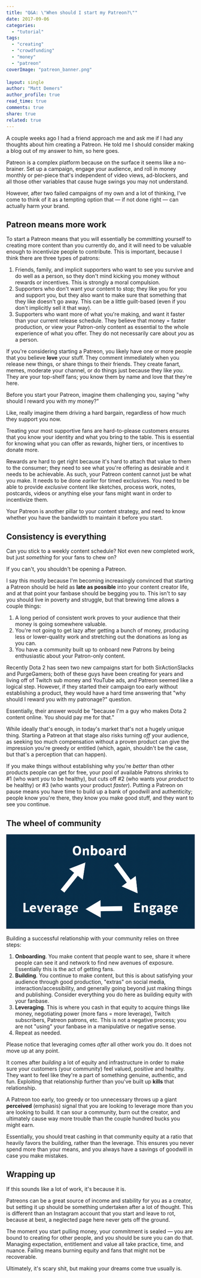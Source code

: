 ```yaml
---
title: "Q&A: \"When should I start my Patreon?\""
date: 2017-09-06
categories: 
  - "tutorial"
tags: 
  - "creating"
  - "crowdfunding"
  - "money"
  - "patreon"
coverImage: "patreon_banner.png"

layout: single
author: "Matt Demers"
author_profile: true
read_time: true
comments: true
share: true
related: true
---
```


A couple weeks ago I had a friend approach me and ask me if I had any thoughts about him creating a Patreon. He told me I should consider making a blog out of my answer to him, so here goes.

Patreon is a complex platform because on the surface it seems like a no-brainer. Set up a campaign, engage your audience, and roll in money monthly or per-piece that's independent of video views, ad-blockers, and all those other variables that cause huge swings you may not understand.

However, after two failed campaigns of my own and a lot of thinking, I've come to think of it as a tempting option that — if not done right — can actually harm your brand.

## Patreon means more work

To start a Patreon means that you will essentially be committing yourself to creating more content than you currently do, and it will need to be valuable enough to incentivize people to contribute. This is important, because I think there are three types of patrons:

1. Friends, family, and implicit supporters who want to see you survive and do well as a person, so they don't mind kicking you money without rewards or incentives. This is strongly a moral compulsion.
2. Supporters who don't want your content to stop; they like you for you and support you, but they also want to make sure that something that they like doesn't go away. This can be a little guilt-based (even if you don't implicitly sell it that way).
3. Supporters who want more of what you're making, and want it faster than your current release schedule. They believe that money = faster production, or view your Patron-only content as essential to the whole experience of what you offer. They do not necessarily care about _you_ as a person.

If you're considering starting a Patreon, you likely have one or more people that you believe **love** your stuff. They comment immediately when you release new things, or share things to their friends. They create fanart, memes, moderate your channel, or do things just because they like _you_. They are your top-shelf fans; you know them by name and love that they're here.

Before you start your Patreon, imagine them challenging you, saying "why should I reward you with my money?"

Like, really imagine them driving a hard bargain, regardless of how much they support you now.

Treating your most supportive fans are hard-to-please customers ensures that you know your identity and what you bring to the table. This is essential for knowing what you can offer as rewards, higher tiers, or incentives to donate more.

Rewards are hard to get right because it's hard to attach that value to them to the consumer; they need to see what you're offering as desirable and it needs to be achievable. As such, your Patreon content cannot just be what you make. It needs to be done _earlier_ for timed exclusives. You need to be able to provide _exclusive_ content like sketches, process work, notes, postcards, videos or anything else your fans might want in order to incentivize them.

Your Patreon is another pillar to your content strategy, and need to know whether you have the bandwidth to maintain it before you start.

## Consistency is everything

Can you stick to a weekly content schedule? Not even new completed work, but just _something_ for your fans to chew on?

If you can't, you shouldn't be opening a Patreon.

I say this mostly because I'm becoming increasingly convinced that starting a Patreon should be held as **late as possible** into your content creator life, and at that point your fanbase should be begging you to. This isn't to say you should live in poverty and struggle, but that brewing time allows a couple things:

1. A long period of consistent work proves to your audience that their money is going somewhere valuable.
2. You're not going to get lazy after getting a bunch of money, producing less or lower-quality work and stretching out the donations as long as you can.
3. You have a community built up to onboard new Patrons by being enthusiastic about your Patron-only content.

Recently Dota 2 has seen two new campaigns start for both SirActionSlacks and PurgeGamers; both of these guys have been creating for years and living off of Twitch sub money and YouTube ads, and Patreon seemed like a logical step. However, if they started their campaign too early without establishing a product, they would have a hard time answering that "why should I reward you with my patronage?" question.

Essentially, their answer would be "because I'm a guy who makes Dota 2 content online. You should pay me for that."

While ideally that's enough, in today's market that's not a hugely unique thing. Starting a Patreon at that stage also risks turning _off_ your audience, as seeking too much compensation without a proven product can give the impression you're greedy or entitled (which, again, shouldn't be the case, but that's a perception that can happen).

If you make things without establishing why you're _better_ than other products people can get for free, your pool of available Patrons shrinks to #1 (who want _you_ to be healthy), but cuts off #2 (who wants your _product_ to be healthy) or #3 (who wants your product _faster_). Putting a Patreon on pause means you have time to build up a bank of goodwill and authenticity; people know you're there, they know you make good stuff, and they want to see you continue.

## The wheel of community

![](/assets/images/cycle_engagement.png)

Building a successful relationship with your community relies on three steps:

1. **Onboarding**. You make content that people want to see, share it where people can see it and network to find new avenues of exposure. Essentially this is the act of getting fans.
2. **Building**. You continue to make content, but this is about satisfying your audience through good production, "extras" on social media, interaction/accessibility, and generally going beyond just making things and publishing. Consider everything you do here as building equity with your fanbase.
3. **Leveraging**. This is where you cash in that equity to acquire things like money, negotiating power (more fans = more leverage), Twitch subscribers, Patreon patrons, etc. This is not a negative process; you are not "using" your fanbase in a manipulative or negative sense.
4. Repeat as needed.

Please notice that leveraging comes _after_ all other work you do. It does not move up at any point.

It comes after _building_ a lot of equity and infrastructure in order to make sure your customers (your community) feel valued, positive and healthy. They want to feel like they're a part of something genuine, authentic, and fun. Exploiting that relationship further than you've built up **kills** that relationship.

A Patreon too early, too greedy or too unnecessary throws up a giant **perceived** (emphasis) signal that you are looking to leverage more than you are looking to build. It can sour a community, burn out the creator, and ultimately cause way more trouble than the couple hundred bucks you might earn.

Essentially, you should treat cashing in that community equity at a ratio that heavily favors the building, rather than the leverage. This ensures you never spend more than your means, and you always have a savings of goodwill in case you make mistakes.

## Wrapping up

If this sounds like a lot of work, it's because it is.

Patreons can be a great source of income and stability for you as a creator, but setting it up should be something undertaken after a lot of thought. This is different than an Instagram account that you start and leave to rot, because at best, a neglected page here never gets off the ground.

The moment you start pulling money, your commitment is sealed — you are bound to creating for other people, and you should be sure you can do that. Managing expectation, entitlement and value all take practice, time, and nuance. Failing means burning equity and fans that might not be recoverable.

Ultimately, it's scary shit, but making your dreams come true usually is.
